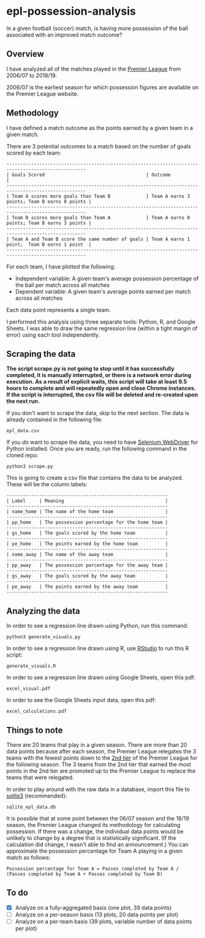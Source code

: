 # epl-possession-analysis

In a given football (soccer) match, is having more possession of the ball associated with an improved match outcome?

## Overview

I have analyzed all of the matches played in the [Premier League](https://www.premierleague.com/) from 2006/07 to 2018/19.

2006/07 is the earliest season for which possession figures are available on the Premier League website.

## Methodology

I have defined a match outcome as the points earned by a given team in a given match.

There are 3 potential outcomes to a match based on the number of goals scored by each team:
```
---------------------------------------------------------------------------------------------------
| Goals Scored                                     | Outcome                                      |
---------------------------------------------------------------------------------------------------
| Team A scores more goals than Team B             | Team A earns 3 points; Team B earns 0 points |
---------------------------------------------------------------------------------------------------
| Team B scores more goals than Team A             | Team A earns 0 points; Team B earns 3 points |
---------------------------------------------------------------------------------------------------
| Team A and Team B score the same number of goals | Team A earns 1 point;  Team B earns 1 point  |
---------------------------------------------------------------------------------------------------
```

For each team, I have plotted the following:
- Independent variable: A given team's average possession percentage of the ball per match across all matches
- Dependent variable: A given team's average points earned per match across all matches

Each data point represents a single team.

I performed this analysis using three separate tools: Python, R, and Google Sheets. I was able to draw the same regression line (within a tight margin of error) using each tool independently.

## Scraping the data

**The script scrape.py is not going to stop until it has successfully completed, it is manually interrupted, or there is a network error during execution. As a result of explicit waits, this script will take at least 9.5 hours to complete and will repeatedly open and close Chrome instances. If the script is interrupted, the csv file will be deleted and re-created upon the next run.**

If you don't want to scrape the data, skip to the next section. The data is already contained in the following file:
```
epl_data.csv
```

If you _do_ want to scrape the data, you need to have [Selenium WebDriver](https://www.seleniumhq.org/) for Python installed. Once you are ready, run the following command in the cloned repo:
```
python3 scrape.py
```

This is going to create a csv file that contains the data to be analyzed. These will be the column labels:
```
-----------------------------------------------------------
| Label     | Meaning                                     |
-----------------------------------------------------------
| name_home | The name of the home team                   |
-----------------------------------------------------------
| pp_home   | The possession percentage for the home team |
-----------------------------------------------------------
| gs_home   | The goals scored by the home team           |
-----------------------------------------------------------
| pe_home   | The points earned by the home team          |
-----------------------------------------------------------
| name_away | The name of the away team                   |
-----------------------------------------------------------
| pp_away   | The possession percentage for the away team |
-----------------------------------------------------------
| gs_away   | The goals scored by the away team           |
-----------------------------------------------------------
| pe_away   | The points earned by the away team          |
-----------------------------------------------------------
```

## Analyzing the data

In order to see a regression line drawn using Python, run this command:
```
python3 generate_visuals.py
```

In order to see a regression line drawn using R, use [RStudio](https://rstudio.com/) to run this R script:
```
generate_visuals.R
```

In order to see a regression line drawn using Google Sheets, open this pdf:
```
excel_visual.pdf
```

In order to see the Google Sheets input data, open this pdf:
```
excel_calculations.pdf
```

## Things to note

There are 20 teams that play in a given season. There are more than 20 data points because after each season, the Premier League relegates the 3 teams with the fewest points down to the [2nd tier](https://www.efl.com/) of the Premier League for the following season. The 3 teams from the 2nd tier that earned the most points in the 2nd tier are promoted up to the Premier League to replace the teams that were relegated.

In order to play around with the raw data in a database, import this file to [sqlite3](https://www.sqlite.org/index.html) (recommended):
```
sqlite_epl_data.db
```

It is possible that at some point between the 06/07 season and the 18/19 season, the Premier League changed its methodology for calculating possession. If there was a change, the individual data points would be unlikely to change by a degree that is statistically significant. (If the calculation did change, I wasn't able to find an announcement.) You can approximate the possession percentage for Team A playing in a given match as follows:
```
Possession percentage for Team A = Passes completed by Team A / (Passes completed by Team A + Passes completed by Team B)
```

## To do

- [x] Analyze on a fully-aggregated basis (one plot, 39 data points)
- [ ] Analyze on a per-season basis (13 plots, 20 data points per plot)
- [ ] Analyze on a per-team basis (39 plots, variable number of data points per plot)
